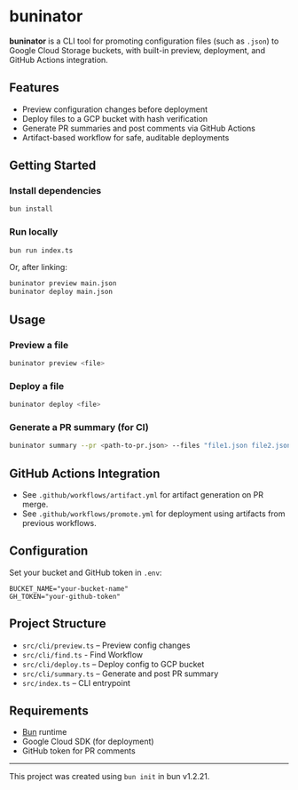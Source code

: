 # buninator

**buninator** is a CLI tool for promoting configuration files (such as `.json`) to Google Cloud Storage buckets, with built-in preview, deployment, and GitHub Actions integration.

## Features

- Preview configuration changes before deployment
- Deploy files to a GCP bucket with hash verification
- Generate PR summaries and post comments via GitHub Actions
- Artifact-based workflow for safe, auditable deployments

## Getting Started

### Install dependencies

```bash
bun install
```

### Run locally

```bash
bun run index.ts
```

Or, after linking:

```bash
buninator preview main.json
buninator deploy main.json
```

## Usage

### Preview a file

```bash
buninator preview <file>
```

### Deploy a file

```bash
buninator deploy <file>
```

### Generate a PR summary (for CI)

```bash
buninator summary --pr <path-to-pr.json> --files "file1.json file2.json" --run-id <github-run-id>
```

## GitHub Actions Integration

- See `.github/workflows/artifact.yml` for artifact generation on PR merge.
- See `.github/workflows/promote.yml` for deployment using artifacts from previous workflows.

## Configuration

Set your bucket and GitHub token in `.env`:

```
BUCKET_NAME="your-bucket-name"
GH_TOKEN="your-github-token"
```

## Project Structure

- `src/cli/preview.ts` – Preview config changes
- `src/cli/find.ts` - Find Workflow
- `src/cli/deploy.ts` – Deploy config to GCP bucket
- `src/cli/summary.ts` – Generate and post PR summary
- `src/index.ts` – CLI entrypoint

## Requirements

- [Bun](https://bun.sh) runtime
- Google Cloud SDK (for deployment)
- GitHub token for PR comments

---

This project was created using `bun init` in bun v1.2.21.
